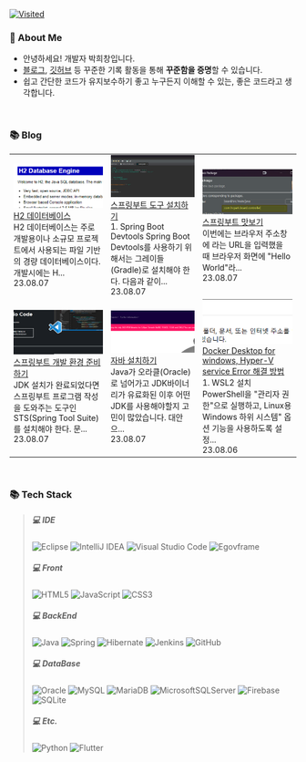 [![Visited](https://hits.seeyoufarm.com/api/count/incr/badge.svg?url=https%3A%2F%2Fgithub.com%2Fhichang4u%2Fhit-counter&count_bg=%2379C83D&title_bg=%23555555&icon=&icon_color=%23E7E7E7&title=visited&edge_flat=false)](https://github.com/hichang4u)

### 🚀 About Me

- 안녕하세요! 개발자 박희창입니다.
- [블로그](https://program-app.tistory.com/), [깃허브](https://github.com/hichang4u) 등 꾸준한 기록 활동을 통해 **꾸준함을 증명**할 수 있습니다.
- 쉽고 간단한 코드가 유지보수하기 좋고 누구든지 이해할 수 있는, 좋은 코드라고 생각합니다.
<br/>

### 📚 Blog
<table><tbody><tr>
<td>
    <a href="https://program-app.tistory.com/entry/H2-%EB%8D%B0%EC%9D%B4%ED%84%B0%EB%B2%A0%EC%9D%B4%EC%8A%A4">
        <img width="100%" src="/img/2904461807529740222.png"/><br/>
        <div>H2 데이터베이스 </div>
    </a>
    <div>H2 데이터베이스는 주로 개발용이나 소규모 프로젝트에서 사용되는 파일 기반의 경량 데이터베이스이다. 개발시에는 H... </div>
    <div>23.08.07</div>
</td>
<td>
    <a href="https://program-app.tistory.com/entry/%EC%8A%A4%ED%94%84%EB%A7%81%EB%B6%80%ED%8A%B8-%EB%8F%84%EA%B5%AC-%EC%84%A4%EC%B9%98%ED%95%98%EA%B8%B0">
        <img width="100%" src="/img/2333026218426303764.png"/><br/>
        <div>스프링부트 도구 설치하기 </div>
    </a>
    <div>1. Spring Boot Devtools Spring Boot Devtools를 사용하기 위해서는 그레이들(Gradle)로 설치해야 한다. 다음과 같이... </div>
    <div>23.08.07</div>
</td>
<td>
    <a href="https://program-app.tistory.com/entry/%EC%8A%A4%ED%94%84%EB%A7%81%EB%B6%80%ED%8A%B8-%EB%A7%9B%EB%B3%B4%EA%B8%B0">
        <img width="100%" src="/img/9115909377308666903.png"/><br/>
        <div>스프링부트 맛보기 </div>
    </a>
    <div>이번에는 브라우저 주소창에  라는 URL을 입력했을 때 브라우저 화면에 "Hello World"라... </div>
    <div>23.08.07</div>
</td>
</tr>
<tr>
<td>
    <a href="https://program-app.tistory.com/entry/%EC%8A%A4%ED%94%84%EB%A7%81%EB%B6%80%ED%8A%B8-%EA%B0%9C%EB%B0%9C-%ED%99%98%EA%B2%BD-%EC%A4%80%EB%B9%84%ED%95%98%EA%B8%B0">
        <img width="100%" src="/img/3808160059610443242.png"/><br/>
        <div>스프링부트 개발 환경 준비하기 </div>
    </a>
    <div>JDK 설치가 완료되었다면 스프링부트 프로그램 작성을 도와주는 도구인 STS(Spring Tool Suite)를 설치해야 한다. 문... </div>
    <div>23.08.07</div>
</td>
<td>
    <a href="https://program-app.tistory.com/entry/%EC%9E%90%EB%B0%94-%EC%84%A4%EC%B9%98%ED%95%98%EA%B8%B0">
        <img width="100%" src="/img/5181650245493645655.png"/><br/>
        <div>자바 설치하기 </div>
    </a>
    <div>Java가 오라클(Oracle)로 넘어가고 JDK바이너리가 유료화된 이후 어떤 JDK를 사용해야할지 고민이 많았습니다. 대안으... </div>
    <div>23.08.07</div>
</td>
<td>
    <a href="https://program-app.tistory.com/entry/Docker-Desktop-for-windows-Hyper-V-service-Error-%ED%95%B4%EA%B2%B0-%EB%B0%A9%EB%B2%95">
        <img width="100%" src="/img/8377973696993975335.png"/><br/>
        <div>Docker Desktop for windows, Hyper-V service Error 해결 방법 </div>
    </a>
    <div>1. WSL2 설치 PowerShell을 "관리자 권한"으로 실행하고, Linux용 Windows 하위 시스템" 옵션 기능을 사용하도록 설정... </div>
    <div>23.08.06</div>
</td>
</tr>
</tbody></table>
<br/>

### 📚 Tech Stack

> ##### 💻 IDE
> ![Eclipse](https://img.shields.io/badge/Eclipse-FE7A16.svg?style=flat&logo=Eclipse&logoColor=white)
> ![IntelliJ IDEA](https://img.shields.io/badge/IntelliJIDEA-000000.svg?style=flat&logo=intellij-idea&logoColor=white)
> ![Visual Studio Code](https://img.shields.io/badge/Visual%20Studio%20Code-0078d7.svg?style=flat&logo=visual-studio-code&logoColor=white)
> ![Egovframe](https://img.shields.io/badge/Egovframe-1b2ba2.svg?style=flat&logo=E&logoColor=white)
> ##### 💻 Front
> ![HTML5](https://img.shields.io/badge/html5-%23E34F26.svg?style=flat&logo=html5&logoColor=white)
> ![JavaScript](https://img.shields.io/badge/javascript-%23323330.svg?style=flat&logo=javascript&logoColor=%23F7DF1E)
> ![CSS3](https://img.shields.io/badge/css3-%231572B6.svg?style=flat&logo=css3&logoColor=white)
> ##### 💻 BackEnd
> ![Java](https://img.shields.io/badge/java-%23ED8B00.svg?style=flat&logo=openjdk&logoColor=white)
> ![Spring](https://img.shields.io/badge/spring-%236DB33F.svg?style=flat&logo=spring&logoColor=white)
> ![Hibernate](https://img.shields.io/badge/Hibernate-59666C?style=flat&logo=Hibernate&logoColor=white)
> ![Jenkins](https://img.shields.io/badge/jenkins-%232C5263.svg?style=flat&logo=jenkins&logoColor=white)
> ![GitHub](https://img.shields.io/badge/github-%23121011.svg?style=flat&logo=github&logoColor=white)
> ##### 💻 DataBase
> ![Oracle](https://img.shields.io/badge/Oracle-F80000?style=flat&logo=oracle&logoColor=white)
> ![MySQL](https://img.shields.io/badge/mysql-%2300f.svg?style=flat&logo=mysql&logoColor=white)
> ![MariaDB](https://img.shields.io/badge/MariaDB-003545?style=flat&logo=mariadb&logoColor=white)
> ![MicrosoftSQLServer](https://img.shields.io/badge/Microsoft%20SQL%20Server-CC2927?style=flat&logo=microsoft%20sql%20server&logoColor=white)
> ![Firebase](https://img.shields.io/badge/Firebase-039BE5?style=flat&logo=Firebase&logoColor=white)
> ![SQLite](https://img.shields.io/badge/sqlite-%2307405e.svg?style=flat&logo=sqlite&logoColor=white)
> ##### 💻 Etc.
> ![Python](https://img.shields.io/badge/python-3670A0?style=flat&logo=python&logoColor=ffdd54)
> ![Flutter](https://img.shields.io/badge/Flutter-%2302569B.svg?style=flat&logo=Flutter&logoColor=white)
